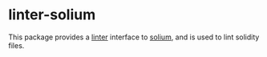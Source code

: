 # linter-solium

This package provides a [linter](https://github.com/AtomLinter/Linter) interface to [solium](https://github.com/duaraghav8/Solium), and is used to lint solidity files.
